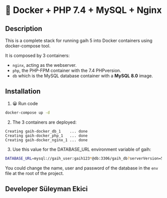 # 🐳 Docker + PHP 7.4 + MySQL + Nginx 

## Description

This is a complete stack for running gaih 5 into Docker containers using docker-compose tool.

It is composed by 3 containers:

- `nginx`, acting as the webserver.
- `php`, the PHP-FPM container with the 7.4 PHPversion.
- `db` which is the MySQL database container with a **MySQL 8.0** image.

## Installation


1. 😀 Run code

```bash
docker-compose up -d
```

2. The 3 containers are deployed: 

```
Creating gaih-docker_db_1    ... done
Creating gaih-docker_php_1   ... done
Creating gaih-docker_nginx_1 ... done
```

3. Use this value for the DATABASE_URL environment variable of gaih:

```bash
DATABASE_URL=mysql://gaih_user:gaih123*@db:3306/gaih_db?serverVersion=5.7
```

You could change the name, user and password of the database in the `env` file at the root of the project.

## Developer Süleyman Ekici

